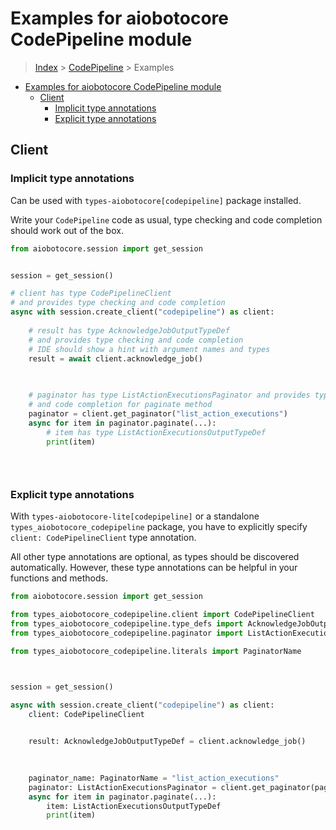 <a id="examples-for-aiobotocore-codepipeline-module"></a>

# Examples for aiobotocore CodePipeline module

> [Index](../README.md) > [CodePipeline](./README.md) > Examples

- [Examples for aiobotocore CodePipeline module](#examples-for-aiobotocore-codepipeline-module)
  - [Client](#client)
    - [Implicit type annotations](#implicit-type-annotations)
    - [Explicit type annotations](#explicit-type-annotations)

<a id="client"></a>

## Client

<a id="implicit-type-annotations"></a>

### Implicit type annotations

Can be used with `types-aiobotocore[codepipeline]` package installed.

Write your `CodePipeline` code as usual, type checking and code completion
should work out of the box.

```python
from aiobotocore.session import get_session


session = get_session()

# client has type CodePipelineClient
# and provides type checking and code completion
async with session.create_client("codepipeline") as client:
    
    # result has type AcknowledgeJobOutputTypeDef
    # and provides type checking and code completion
    # IDE should show a hint with argument names and types
    result = await client.acknowledge_job()
    

    
    # paginator has type ListActionExecutionsPaginator and provides type checking
    # and code completion for paginate method
    paginator = client.get_paginator("list_action_executions")
    async for item in paginator.paginate(...):
        # item has type ListActionExecutionsOutputTypeDef
        print(item)
    

    
```

<a id="explicit-type-annotations"></a>

### Explicit type annotations

With `types-aiobotocore-lite[codepipeline]` or a standalone
`types_aiobotocore_codepipeline` package, you have to explicitly specify
`client: CodePipelineClient` type annotation.

All other type annotations are optional, as types should be discovered
automatically. However, these type annotations can be helpful in your functions
and methods.

```python
from aiobotocore.session import get_session

from types_aiobotocore_codepipeline.client import CodePipelineClient
from types_aiobotocore_codepipeline.type_defs import AcknowledgeJobOutputTypeDef
from types_aiobotocore_codepipeline.paginator import ListActionExecutionsPaginator

from types_aiobotocore_codepipeline.literals import PaginatorName



session = get_session()

async with session.create_client("codepipeline") as client:
    client: CodePipelineClient

    
    result: AcknowledgeJobOutputTypeDef = client.acknowledge_job()
    

    
    paginator_name: PaginatorName = "list_action_executions"
    paginator: ListActionExecutionsPaginator = client.get_paginator(paginator_name)
    async for item in paginator.paginate(...):
        item: ListActionExecutionsOutputTypeDef
        print(item)
    

    
```
